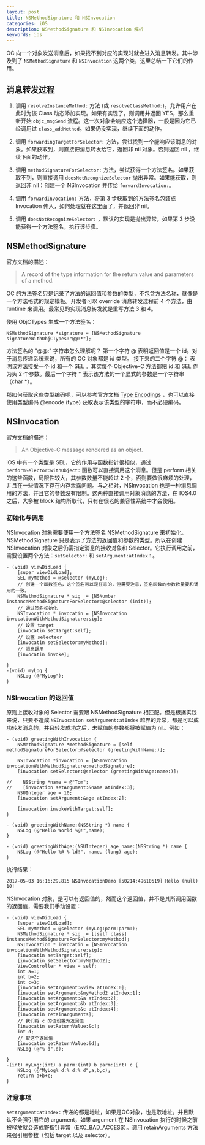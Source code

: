 ```yaml
---
layout: post
title: NSMethodSignature 和 NSInvocation
categories: iOS
description: NSMethodSignature 和 NSInvocation 解析
keywords: ios 
---
```


OC 向一个对象发送消息后，如果找不到对应的实现时就会进入消息转发。其中涉及到了 `NSMethodSignature` 和 `NSInvocation` 这两个类，这里总结一下它们的作用。

## 消息转发过程

 1. 调用 `resolveInstanceMethod:` 方法 (或 `resolveClassMethod:`)。允许用户在此时为该 Class 动态添加实现。如果有实现了，则调用并返回 YES，那么重新开始 `objc_msgSend` 流程。这一次对象会响应这个选择器，一般是因为它已经调用过 `class_addMethod`。如果仍没实现，继续下面的动作。

 2. 调用 `forwardingTargetForSelector:` 方法，尝试找到一个能响应该消息的对象。如果获取到，则直接把消息转发给它，返回非 nil 对象。否则返回 nil ，继续下面的动作。

 3. 调用 `methodSignatureForSelector:` 方法，尝试获得一个方法签名。如果获取不到，则直接调用 `doesNotRecognizeSelector` 抛出异常。如果能获取，则返回非 nil：创建一个 NSlnvocation 并传给 `forwardInvocation:`。

 4. 调用 `forwardInvocation:` 方法，将第 3 步获取到的方法签名包装成 Invocation 传入，如何处理就在这里面了，并返回非 nil。

 5. 调用 `doesNotRecognizeSelector:` ，默认的实现是抛出异常。如果第 3 步没能获得一个方法签名，执行该步骤。

## NSMethodSignature
官方文档的描述：
> A record of the type information for the return value and parameters of a method.

OC 的方法签名只是记录了方法的返回值和参数的类型，不包含方法名称，就像是一个方法格式的规定模板。开发者可以 override 消息转发过程前 4 个方法，由 runtime 来调用。最常见的实现消息转发就是重写方法 3 和 4。

使用 ObjCTypes 生成一个方法签名：
```objc
NSMethodSignature *signature = [NSMethodSignature signatureWithObjCTypes:"@@:*"];
```
方法签名的 "@@:" 字符串怎么理解呢？ 第一个字符 @ 表明返回值是一个 id。对于消息传递系统来说，所有的 OC 对象都是 id 类型。 接下来的二个字符 @： 表明该方法接受一个 id 和一个 SEL 。其实每个 Objective-C 方法都把 id 和 SEL 作为头 2 个参数。最后一个字符 * 表示该方法的一个显式的参数是一个字符串（char *）。

那如何获取这些类型编码呢，可以参考官方文档 [Type Encodings](https://developer.apple.com/library/archive/documentation/Cocoa/Conceptual/ObjCRuntimeGuide/Articles/ocrtTypeEncodings.html) ，也可以直接使用类型编码 @encode (type) 获取表示该类型的字符串，而不必硬编码。

## NSInvocation

官方文档的描述：
> An Objective-C message rendered as an object.

iOS 中有一个类型是 SEL，它的作用与函数指针很相似，通过 `performSelector:withObject:` 函数可以直接调用这个消息。但是 perform 相关的这些函数，局限性较大，其参数数量不能超过 2 个，否则要做很麻烦的处理，并且在一些情况下存在内存泄露问题。与之相对，NSInvocation 也是一种消息调用的方法，并且它的参数没有限制。这两种直接调用对象消息的方法，在 IOS4.0 之后，大多被 block 结构所取代，只有在很老的兼容性系统中才会使用。

### 初始化与调用
NSInvocation 对象需要使用一个方法签名 NSMethodSignature 来初始化。NSMethodSignature 只是表示了方法的返回值和参数的类型。所以在创建 NSInvocation 对象之后仍需指定消息的接收对象和 Selector。它执行调用之前，需要设置两个方法：`setSelector:` 和 `setArgument:atIndex：`。
```objc
- (void) viewDidLoad {
    [super viewDidLoad];
    SEL myMethod = @selector (myLog);
    // 创建一个函数签名，这个签名可以是任意的，但需要注意，签名函数的参数数量要和调用的一致。
    NSMethodSignature * sig  = [NSNumber instanceMethodSignatureForSelector:@selector (init)];
    // 通过签名初始化
    NSInvocation * invocatin = [NSInvocation invocationWithMethodSignature:sig];
    // 设置 target
    [invocatin setTarget:self];
    // 设置 selecteor
    [invocatin setSelector:myMethod];
    // 消息调用
    [invocatin invoke];
    
}
-(void) myLog {
    NSLog (@"MyLog");
}
```

### NSInvocation 的返回值
原则上接收对象的 Selector 需要跟 NSMethodSignature 相匹配。但是根据实践来说，只要不造成 `NSInvocation setArgument:atIndex` 越界的异常，都是可以成功转发消息的，并且转发成功之后，未赋值的参数都将被赋值为 nil。例如：

```objc
- (void) greetingWithInvocation {
    NSMethodSignature *methodSignature = [self methodSignatureForSelector:@selector (greetingWithName:)];
    
    NSInvocation *invocation = [NSInvocation invocationWithMethodSignature:methodSignature];
    [invocation setSelector:@selector (greetingWithAge:name:)];
    
//    NSString *name = @"Tom";
//    [invocation setArgument:&name atIndex:3];
    NSUInteger age = 10;
    [invocation setArgument:&age atIndex:2];
    
    [invocation invokeWithTarget:self];
}

- (void) greetingWithName:(NSString *) name {
    NSLog (@"Hello World %@!",name);
}

- (void) greetingWithAge:(NSUInteger) age name:(NSString *) name {
    NSLog (@"Hello %@ % ld!", name, (long) age);
}
```
执行结果：
```
2017-05-03 16:16:29.815 NSInvocationDemo [50214:49610519] Hello (null) 10!
```

NSInvocation 对象，是可以有返回值的，然而这个返回值，并不是其所调用函数的返回值，需要我们手动设置：
```objc
- (void) viewDidLoad {
    [super viewDidLoad];
    SEL myMethod = @selector (myLog:parm:parm:);
    NSMethodSignature * sig  = [[self class] instanceMethodSignatureForSelector:myMethod];
    NSInvocation * invocatin = [NSInvocation invocationWithMethodSignature:sig];
    [invocatin setTarget:self];
    [invocatin setSelector:myMethod2];
    ViewController * view = self; 
    int a=1;
    int b=2;
    int c=3;
    [invocatin setArgument:&view atIndex:0];
    [invocatin setArgument:&myMethod2 atIndex:1];
    [invocatin setArgument:&a atIndex:2];
    [invocatin setArgument:&b atIndex:3];
    [invocatin setArgument:&c atIndex:4];
    [invocatin retainArguments];
    // 我们将 c 的值设置为返回值
    [invocatin setReturnValue:&c];
    int d;
    // 取这个返回值
    [invocatin getReturnValue:&d];
    NSLog (@"% d",d);
    
}
-(int) myLog:(int) a parm:(int) b parm:(int) c {
    NSLog (@"MyLog% d:% d:% d",a,b,c);
    return a+b+c;
}
```

### 注意事项

`setArgument:atIndex:` 传递的都是地址，如果是OC对象，也是取地址。并且默认不会强引用它的 argument，如果 argument 在 NSInvocation 执行的时候之前被释放就会造成野指针异常（EXC_BAD_ACCESS）。调用 retainArguments 方法来强引用参数（包括 target 以及 selector）。

